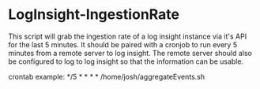 # LogInsight-IngestionRate

This script will grab the ingestion rate of a log insight instance via it's API for the last 5 minutes. It should be paired with a cronjob to run every 5 minutes from a remote server to log insight. The remote server should also be configured to log to log insight so that the information can be usable.

crontab example:
*/5 * * * * /home/josh/aggregateEvents.sh
